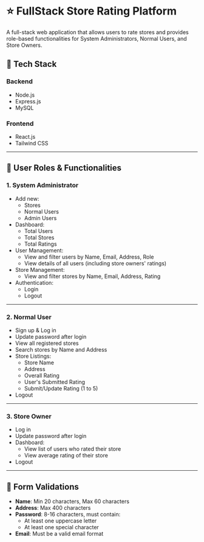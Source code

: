 # ⭐ FullStack Store Rating Platform

A full-stack web application that allows users to rate stores and provides role-based functionalities for System Administrators, Normal Users, and Store Owners.

## 🚀 Tech Stack

### Backend
- Node.js
- Express.js
- MySQL

### Frontend
- React.js
- Tailwind CSS

---

## 🔐 User Roles & Functionalities

### 1. System Administrator
- Add new:
  - Stores
  - Normal Users
  - Admin Users
- Dashboard:
  - Total Users
  - Total Stores
  - Total Ratings
- User Management:
  - View and filter users by Name, Email, Address, Role
  - View details of all users (including store owners' ratings)
- Store Management:
  - View and filter stores by Name, Email, Address, Rating
- Authentication:
  - Login
  - Logout

---

### 2. Normal User
- Sign up & Log in
- Update password after login
- View all registered stores
- Search stores by Name and Address
- Store Listings:
  - Store Name
  - Address
  - Overall Rating
  - User's Submitted Rating
  - Submit/Update Rating (1 to 5)
- Logout

---

### 3. Store Owner
- Log in
- Update password after login
- Dashboard:
  - View list of users who rated their store
  - View average rating of their store
- Logout

---

## 📝 Form Validations

- **Name**: Min 20 characters, Max 60 characters
- **Address**: Max 400 characters
- **Password**: 8-16 characters, must contain:
  - At least one uppercase letter
  - At least one special character
- **Email**: Must be a valid email format

